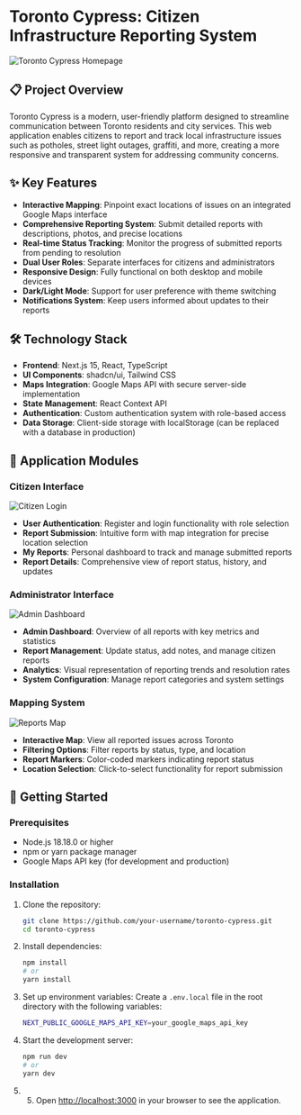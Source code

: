 # Toronto Cypress: Citizen Infrastructure Reporting System

![Toronto Cypress Homepage](https://hebbkx1anhila5yf.public.blob.vercel-storage.com/image-wMZrya387OPJtRQruRSANmMWOjsWZs.png)

## 📋 Project Overview

Toronto Cypress is a modern, user-friendly platform designed to streamline communication between Toronto residents and city services. This web application enables citizens to report and track local infrastructure issues such as potholes, street light outages, graffiti, and more, creating a more responsive and transparent system for addressing community concerns.

## ✨ Key Features

- **Interactive Mapping**: Pinpoint exact locations of issues on an integrated Google Maps interface
- **Comprehensive Reporting System**: Submit detailed reports with descriptions, photos, and precise locations
- **Real-time Status Tracking**: Monitor the progress of submitted reports from pending to resolution
- **Dual User Roles**: Separate interfaces for citizens and administrators
- **Responsive Design**: Fully functional on both desktop and mobile devices
- **Dark/Light Mode**: Support for user preference with theme switching
- **Notifications System**: Keep users informed about updates to their reports

## 🛠️ Technology Stack

- **Frontend**: Next.js 15, React, TypeScript
- **UI Components**: shadcn/ui, Tailwind CSS
- **Maps Integration**: Google Maps API with secure server-side implementation
- **State Management**: React Context API
- **Authentication**: Custom authentication system with role-based access
- **Data Storage**: Client-side storage with localStorage (can be replaced with a database in production)

## 📱 Application Modules

### Citizen Interface

![Citizen Login](https://hebbkx1anhila5yf.public.blob.vercel-storage.com/image-rQxUtLYPOIdx4tKKSAJBelnJxsA4oU.png)

- **User Authentication**: Register and login functionality with role selection
- **Report Submission**: Intuitive form with map integration for precise location selection
- **My Reports**: Personal dashboard to track and manage submitted reports
- **Report Details**: Comprehensive view of report status, history, and updates

### Administrator Interface

![Admin Dashboard](https://hebbkx1anhila5yf.public.blob.vercel-storage.com/image-gBDEFj3d6RvIiJrcf16opk3jfzIOp8.png)

- **Admin Dashboard**: Overview of all reports with key metrics and statistics
- **Report Management**: Update status, add notes, and manage citizen reports
- **Analytics**: Visual representation of reporting trends and resolution rates
- **System Configuration**: Manage report categories and system settings

### Mapping System

![Reports Map](https://hebbkx1anhila5yf.public.blob.vercel-storage.com/image-HG5oWbZ80JquoSkXMl1N7Cr5aG9qvk.png)

- **Interactive Map**: View all reported issues across Toronto
- **Filtering Options**: Filter reports by status, type, and location
- **Report Markers**: Color-coded markers indicating report status
- **Location Selection**: Click-to-select functionality for report submission

## 🚀 Getting Started

### Prerequisites

- Node.js 18.18.0 or higher
- npm or yarn package manager
- Google Maps API key (for development and production)

### Installation

1. Clone the repository:
   ```bash
   git clone https://github.com/your-username/toronto-cypress.git
   cd toronto-cypress

2. Install dependencies:
   ```bash
   npm install
   # or
   yarn install

3. Set up environment variables:
Create a `.env.local` file in the root directory with the following variables:
   ```bash
   NEXT_PUBLIC_GOOGLE_MAPS_API_KEY=your_google_maps_api_key

4. Start the development server:
   ```bash
   npm run dev
   # or
   yarn dev

5. 5. Open [http://localhost:3000](http://localhost:3000) in your browser to see the application.

